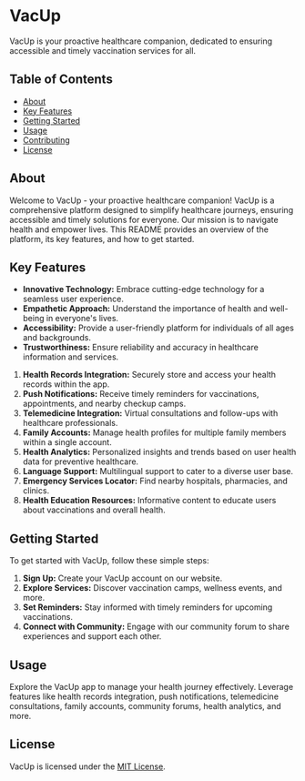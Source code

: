 # VacUp

VacUp is your proactive healthcare companion, dedicated to ensuring accessible and timely vaccination services for all. 

## Table of Contents

- [About](#about)
- [Key Features](#key-features)
- [Getting Started](#getting-started)
- [Usage](#usage)
- [Contributing](#contributing)
- [License](#license)

## About

Welcome to VacUp - your proactive healthcare companion! VacUp is a comprehensive platform designed to simplify healthcare journeys, ensuring accessible and timely solutions for everyone. Our mission is to navigate health and empower lives. This README provides an overview of the platform, its key features, and how to get started.

## Key Features

- **Innovative Technology:** Embrace cutting-edge technology for a seamless user experience.
- **Empathetic Approach:** Understand the importance of health and well-being in everyone's lives.
- **Accessibility:** Provide a user-friendly platform for individuals of all ages and backgrounds.
- **Trustworthiness:** Ensure reliability and accuracy in healthcare information and services.
1. **Health Records Integration:** Securely store and access your health records within the app.
2. **Push Notifications:** Receive timely reminders for vaccinations, appointments, and nearby checkup camps.
3. **Telemedicine Integration:** Virtual consultations and follow-ups with healthcare professionals.
4. **Family Accounts:** Manage health profiles for multiple family members within a single account.
5. **Health Analytics:** Personalized insights and trends based on user health data for preventive healthcare.
6. **Language Support:** Multilingual support to cater to a diverse user base.
7. **Emergency Services Locator:** Find nearby hospitals, pharmacies, and clinics.
8. **Health Education Resources:** Informative content to educate users about vaccinations and overall health.


## Getting Started

To get started with VacUp, follow these simple steps:

1. **Sign Up:** Create your VacUp account on our website.
2. **Explore Services:** Discover vaccination camps, wellness events, and more.
3. **Set Reminders:** Stay informed with timely reminders for upcoming vaccinations.
4. **Connect with Community:** Engage with our community forum to share experiences and support each other.

## Usage

Explore the VacUp app to manage your health journey effectively. Leverage features like health records integration, push notifications, telemedicine consultations, family accounts, community forums, health analytics, and more.

## License

VacUp is licensed under the [MIT License](LICENSE).
